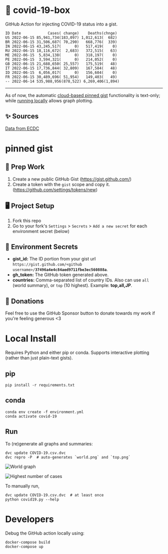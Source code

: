 # 🏥 covid-19-box

GitHub Action for injecting COVID-19 status into a gist.

```
ID Date            Cases( change)    Deaths(chnge)
US 2022-06-15 85,941,734(183,097) 1,012,613(  682)
BR 2022-06-15 31,506,687( 70,290)   668,776(  339)
IN 2022-06-15 43,245,517(      0)   517,419(    0)
RU 2022-06-15 18,116,672(  2,683)   372,515(   63)
ME 2022-06-15  5,834,138(      0)   318,197(    0)
PE 2022-06-15  3,594,321(      0)   214,052(    0)
GB 2022-06-15 21,688,650( 25,557)   175,519(   48)
IT 2022-06-15 17,736,844( 32,809)   167,584(   48)
ID 2022-06-15  6,056,017(      0)   156,604(    0)
FR 2022-06-15 30,489,696( 51,954)   149,403(   49)
-- 2022-06-14 535,988,956(878,522) 6,269,406(1,894)
```

---

As of now, the automatic [cloud-based pinned gist](#pinned-gist) functionality is text-only;
while [running locally](#local-install) allows graph plotting.

## ✨ Sources

[Data from ECDC](https://www.ecdc.europa.eu/en/publications-data/download-todays-data-geographic-distribution-covid-19-cases-worldwide)

# pinned gist

## 🎒 Prep Work
1. Create a new public GitHub Gist (https://gist.github.com/)
1. Create a token with the `gist` scope and copy it. (https://github.com/settings/tokens/new)

## 🖥 Project Setup
1. Fork this repo
1. Go to your fork's `Settings` > `Secrets` > `Add a new secret` for each environment secret (below)

## 🤫 Environment Secrets
- **gist_id:** The ID portion from your gist url `https://gist.github.com/<github username>/`**`37496a4e4c84aed9711fbe3ec560888a`**.
- **gh_token:** The GitHub token generated above.
- **countries:** Comma-separated list of country IDs. Also can use `all` (world summary), or `top` (10 highest). Example: **top,all,JP**.

## 💸 Donations

Feel free to use the GitHub Sponsor button to donate towards my work if you're feeling generous <3

# Local Install

Requires Python and either pip or conda. Supports interactive plotting (rather than just plain-text gists).

## pip

```
pip install -r requirements.txt
```

## conda

```
conda env create -f environment.yml
conda activate covid-19
```

## Run

To (re)generate all graphs and summaries:

```
dvc update COVID-19.csv.dvc
dvc repro -P  # auto-generates `world.png` and `top.png`
```

![World graph](world.png)

![Highest number of cases](top.png)

To manually run,

```
dvc update COVID-19.csv.dvc  # at least once
python covid19.py --help
```

# Developers

Debug the GitHub action locally using:

```
docker-compose build
docker-compose up
```
